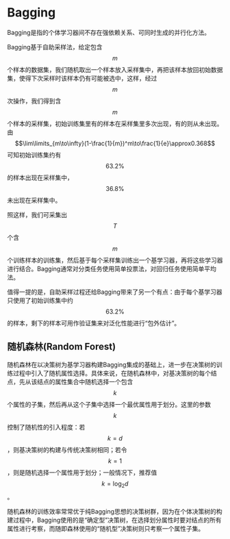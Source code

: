 # Bagging

Bagging是指的个体学习器间不存在强依赖关系、可同时生成的并行化方法。

Bagging基于自助采样法，给定包含 $$m$$ 个样本的数据集，我们随机取出一个样本放入采样集中，再把该样本放回初始数据集，使得下次采样时该样本仍有可能被选中，这样，经过 $$m$$ 次操作，我们得到含 $$m$$ 个样本的采样集，初始训练集里有的样本在采样集里多次出现，有的则从未出现。由 $$\lim\limits_{m\to\infty}(1-\frac{1}{m})^m\to\frac{1}{e}\approx0.368$$ 可知初始训练集约有 $$63.2\%$$ 的样本出现在采样集中， $$36.8\%$$ 未出现在采样集中。

照这样，我们可采集出 $$T$$ 个含 $$m$$ 个训练样本的训练集，然后基于每个采样集训练出一个基学习器，再将这些学习器进行结合。Bagging通常对分类任务使用简单投票法，对回归任务使用简单平均法。

值得一提的是，自助采样过程还给Bagging带来了另一个有点：由于每个基学习器只使用了初始训练集中约 $$63.2\%$$ 的样本，剩下的样本可用作验证集来对泛化性能进行“包外估计”。

## 随机森林\(Random Forest\)

随机森林在以决策树为基学习器构建Bagging集成的基础上，进一步在决策树的训练过程中引入了随机属性选择。具体来说，在随机森林中，对基决策树的每个结点，先从该结点的属性集合中随机选择一个包含 $$k$$ 个属性的子集，然后再从这个子集中选择一个最优属性用于划分。这里的参数 $$k$$ 控制了随机性的引入程度：若 $$k = d$$ ，则基决策树的构建与传统决策树相同；若令 $$k = 1$$ ，则是随机选择一个属性用于划分；一般情况下，推荐值 $$k = \log_2d$$ 。

随机森林的训练效率常常优于纯Bagging思想的决策树群，因为在个体决策树的构建过程中，Bagging使用的是“确定型”决策树，在选择划分属性时要对结点的所有属性进行考察，而随即森林使用的“随机型”决策树则只考察一个属性子集。

